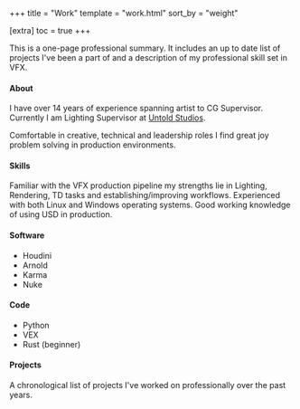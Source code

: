 +++
title = "Work"
template = "work.html"
sort_by = "weight"

[extra]
  toc = true
+++

This is a one-page professional summary. It includes an up to date list of projects I've been a part of and a description of my professional skill set in VFX.

#### About

I have over 14 years of experience spanning artist to CG Supervisor. Currently I am Lighting Supervisor at [Untold Studios](https://www.untoldstudios.tv).

Comfortable in creative, technical and leadership roles I find great joy problem solving in production environments.

#### Skills

Familiar with the VFX production pipeline my strengths lie in Lighting, Rendering, TD tasks and establishing/improving workflows. Experienced with both Linux and Windows operating systems. Good working knowledge of using USD in production.

#### Software

- Houdini
- Arnold
- Karma
- Nuke

#### Code

- Python
- VEX
- Rust (beginner)

#### Projects

A chronological list of projects I've worked on professionally over the past years.

